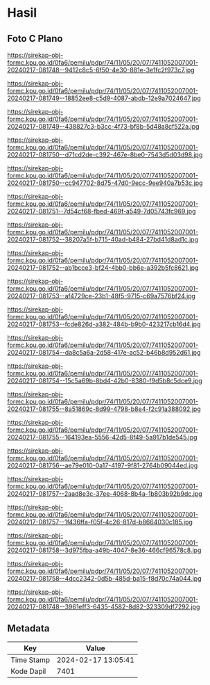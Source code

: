 # Hasil

## Foto C Plano

https://sirekap-obj-formc.kpu.go.id/0fa6/pemilu/pdpr/74/11/05/20/07/7411052007001-20240217-081748--9412c8c5-6f50-4e30-881e-3e1fc2f973c7.jpg

https://sirekap-obj-formc.kpu.go.id/0fa6/pemilu/pdpr/74/11/05/20/07/7411052007001-20240217-081749--18852ee8-c5d9-4087-abdb-12e9a7024647.jpg

https://sirekap-obj-formc.kpu.go.id/0fa6/pemilu/pdpr/74/11/05/20/07/7411052007001-20240217-081749--438827c3-b3cc-4f73-bf8b-5d48a8cf522a.jpg

https://sirekap-obj-formc.kpu.go.id/0fa6/pemilu/pdpr/74/11/05/20/07/7411052007001-20240217-081750--d71cd2de-c392-467e-8be0-7543d5d03d98.jpg

https://sirekap-obj-formc.kpu.go.id/0fa6/pemilu/pdpr/74/11/05/20/07/7411052007001-20240217-081750--cc947702-8d75-47d0-9ecc-9ee940a7b53c.jpg

https://sirekap-obj-formc.kpu.go.id/0fa6/pemilu/pdpr/74/11/05/20/07/7411052007001-20240217-081751--7d54cf68-fbed-469f-a549-7d05743fc969.jpg

https://sirekap-obj-formc.kpu.go.id/0fa6/pemilu/pdpr/74/11/05/20/07/7411052007001-20240217-081752--38207a5f-b715-40ad-b484-27bd41d8ad1c.jpg

https://sirekap-obj-formc.kpu.go.id/0fa6/pemilu/pdpr/74/11/05/20/07/7411052007001-20240217-081752--ab1bcce3-bf24-4bb0-bb6e-a392b5fc8621.jpg

https://sirekap-obj-formc.kpu.go.id/0fa6/pemilu/pdpr/74/11/05/20/07/7411052007001-20240217-081753--af4729ce-23b1-48f5-9715-c69a7576bf24.jpg

https://sirekap-obj-formc.kpu.go.id/0fa6/pemilu/pdpr/74/11/05/20/07/7411052007001-20240217-081753--fcde826d-a382-484b-b9b0-423217cb16d4.jpg

https://sirekap-obj-formc.kpu.go.id/0fa6/pemilu/pdpr/74/11/05/20/07/7411052007001-20240217-081754--da8c5a6a-2d58-417e-ac52-b46b8d952d61.jpg

https://sirekap-obj-formc.kpu.go.id/0fa6/pemilu/pdpr/74/11/05/20/07/7411052007001-20240217-081754--15c5a69b-8bd4-42b0-8380-f9d5b8c5dce9.jpg

https://sirekap-obj-formc.kpu.go.id/0fa6/pemilu/pdpr/74/11/05/20/07/7411052007001-20240217-081755--8a51869c-8d99-4798-b8e4-f2c91a388092.jpg

https://sirekap-obj-formc.kpu.go.id/0fa6/pemilu/pdpr/74/11/05/20/07/7411052007001-20240217-081755--164193ea-5556-42d5-8f49-5a917b1de545.jpg

https://sirekap-obj-formc.kpu.go.id/0fa6/pemilu/pdpr/74/11/05/20/07/7411052007001-20240217-081756--ae79e010-0a17-4197-9f81-2764b09044ed.jpg

https://sirekap-obj-formc.kpu.go.id/0fa6/pemilu/pdpr/74/11/05/20/07/7411052007001-20240217-081757--2aad8e3c-37ee-4068-8b4a-1b803b92b9dc.jpg

https://sirekap-obj-formc.kpu.go.id/0fa6/pemilu/pdpr/74/11/05/20/07/7411052007001-20240217-081757--1f436ffa-f05f-4c26-817d-b8664030c185.jpg

https://sirekap-obj-formc.kpu.go.id/0fa6/pemilu/pdpr/74/11/05/20/07/7411052007001-20240217-081758--3d975fba-a49b-4047-8e36-466cf96578c8.jpg

https://sirekap-obj-formc.kpu.go.id/0fa6/pemilu/pdpr/74/11/05/20/07/7411052007001-20240217-081758--4dcc2342-0d5b-485d-ba15-f8d70c74a044.jpg

https://sirekap-obj-formc.kpu.go.id/0fa6/pemilu/pdpr/74/11/05/20/07/7411052007001-20240217-081748--3961eff3-6435-4582-8d82-323309df7292.jpg


## Metadata

| Key        | Value               |
| ---------- | ------------------- |
| Time Stamp | 2024-02-17 13:05:41 |
| Kode Dapil | 7401                |



